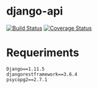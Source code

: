 # django-api


[![Build Status](https://travis-ci.org/NetoDevel/django-api.svg?branch=master)](https://travis-ci.org/NetoDevel/django-api)
[![Coverage Status](https://coveralls.io/repos/github/NetoDevel/django-api/badge.svg?branch=master)](https://coveralls.io/github/NetoDevel/django-api?branch=master)

# Requeriments

```
Django==1.11.5
djangorestframework==3.6.4
psycopg2==2.7.1
```

